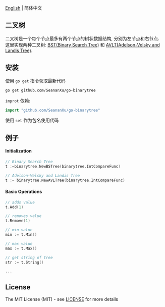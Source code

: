 [English](./README.md) | 简体中文

## 二叉树
二叉树是一个每个节点最多有两个节点的树状数据结构, 分别为左节点和右节点. 这里实现两种二叉树:
[BST(Binary Search Tree)](https://en.wikipedia.org/wiki/Binary_search_tree) 和 [AVLT(Adelson-Velsky and Landis Tree)](https://en.wikipedia.org/wiki/AVL_tree).

## 安装
使用 `go get` 指令获取最新代码
```bash
go get github.com/SeananXu/go-binarytree
```
`improt` 依赖:
```go
import "github.com/SeananXu/go-binarytree"
```
使用 `set` 作为包名使用代码

## 例子
#### Initialization
```go
// Binary Search Tree
t :=binarytree.NewBSTree(binarytree.IntCompareFunc)

// Adelson-Velsky and Landis Tree
t := binarytree.NewAVLTree(binarytree.IntCompareFunc)
```

#### Basic Operations
```go
// adds value
t.Add(1)

// removes value
t.Remove(1)

// min value
min := t.Min()

// max value
max := t.Max()

// get string of tree
str := t.String()

...
```

## License

The MIT License (MIT) - see [LICENSE](LICENSE) for more details